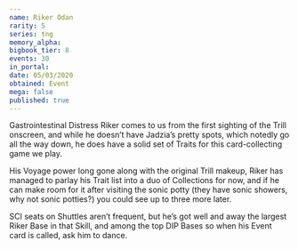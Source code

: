 ```yaml
---
name: Riker Odan
rarity: 5
series: tng
memory_alpha:
bigbook_tier: 8
events: 30
in_portal:
date: 05/03/2020
obtained: Event
mega: false
published: true
---
```


Gastrointestinal Distress Riker comes to us from the first sighting of the Trill onscreen, and while he doesn’t have Jadzia’s pretty spots, which notedly go all the way down, he does have a solid set of Traits for this card-collecting game we play.

His Voyage power long gone along with the original Trill makeup, Riker has managed to parlay his Trait list into a duo of Collections for now, and if he can make room for it after visiting the sonic potty (they have sonic showers, why not sonic potties?) you could see up to three more later. 

SCI seats on Shuttles aren’t frequent, but he’s got well and away the largest Riker Base in that Skill, and among the top DIP Bases so when his Event card is called, ask him to dance.
